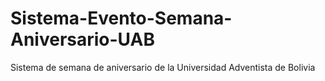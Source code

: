 # Sistema-Evento-Semana-Aniversario-UAB
Sistema de semana de aniversario de la Universidad Adventista de Bolivia
